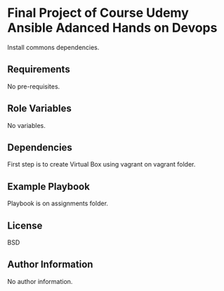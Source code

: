 Final Project of Course Udemy Ansible Adanced Hands on Devops
=========

Install commons dependencies.

Requirements
------------

No pre-requisites.

Role Variables
--------------

No variables.

Dependencies
------------

First step is to create Virtual Box using vagrant on vagrant folder.

Example Playbook
----------------

Playbook is on assignments folder.

License
-------

BSD

Author Information
------------------

No author information.
